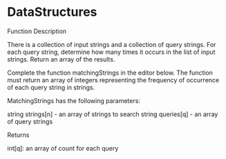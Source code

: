 # DataStructures

Function Description

There is a collection of input strings and a collection of query strings.
For each query string, determine how many times it occurs in the list of input strings. Return an array of the results.

Complete the function matchingStrings in the editor below. The function must return an array of integers representing the 
frequency of occurrence of each query string in strings.

MatchingStrings has the following parameters:

  string strings[n] - an array of strings to search
  string queries[q] - an array of query strings
  
  
Returns

int[q]: an array of count for each query



  
